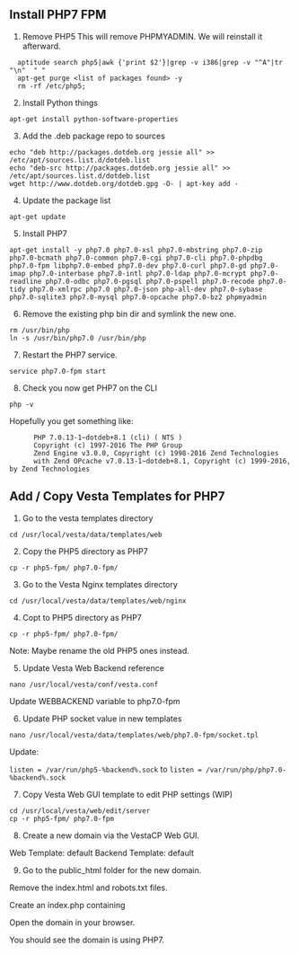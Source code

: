 ## Install PHP7 FPM

1. Remove PHP5
  This will remove PHPMYADMIN. We will reinstall it afterward.
```
  aptitude search php5|awk {'print $2'}|grep -v i386|grep -v "^A"|tr "\n"  " "
  apt-get purge <list of packages found> -y
  rm -rf /etc/php5;
```
2. Install Python things
```
apt-get install python-software-properties
```
3. Add the .deb package repo to sources
```
echo "deb http://packages.dotdeb.org jessie all" >> /etc/apt/sources.list.d/dotdeb.list
echo "deb-src http://packages.dotdeb.org jessie all" >> /etc/apt/sources.list.d/dotdeb.list
wget http://www.dotdeb.org/dotdeb.gpg -O- | apt-key add -
```
4. Update the package list
```
apt-get update
```
5. Install PHP7
```
apt-get install -y php7.0 php7.0-xsl php7.0-mbstring php7.0-zip php7.0-bcmath php7.0-common php7.0-cgi php7.0-cli php7.0-phpdbg php7.0-fpm libphp7.0-embed php7.0-dev php7.0-curl php7.0-gd php7.0-imap php7.0-interbase php7.0-intl php7.0-ldap php7.0-mcrypt php7.0-readline php7.0-odbc php7.0-pgsql php7.0-pspell php7.0-recode php7.0-tidy php7.0-xmlrpc php7.0 php7.0-json php-all-dev php7.0-sybase php7.0-sqlite3 php7.0-mysql php7.0-opcache php7.0-bz2 phpmyadmin
```
6. Remove the existing php bin dir and symlink the new one.
```
rm /usr/bin/php
ln -s /usr/bin/php7.0 /usr/bin/php
```
7. Restart the PHP7 service.
```
service php7.0-fpm start
```
8. Check you now get PHP7 on the CLI
```
php -v
```
  Hopefully you get something like:
```
      PHP 7.0.13-1~dotdeb+8.1 (cli) ( NTS )  
      Copyright (c) 1997-2016 The PHP Group  
      Zend Engine v3.0.0, Copyright (c) 1998-2016 Zend Technologies  
      with Zend OPcache v7.0.13-1~dotdeb+8.1, Copyright (c) 1999-2016, by Zend Technologies
```

## Add / Copy Vesta Templates for PHP7

1. Go to the vesta templates directory
```
cd /usr/local/vesta/data/templates/web
```
2. Copy the PHP5 directory as PHP7
```
cp -r php5-fpm/ php7.0-fpm/
```
3. Go to the Vesta Nginx templates directory
```
cd /usr/local/vesta/data/templates/web/nginx
```
4. Copt to PHP5 directory as PHP7
```
cp -r php5-fpm/ php7.0-fpm/
```
  Note: Maybe rename the old PHP5 ones instead.

5. Update Vesta Web Backend reference
```
nano /usr/local/vesta/conf/vesta.conf
```

  Update WEBBACKEND variable to php7.0-fpm

6. Update PHP socket value in new templates
```
nano /usr/local/vesta/data/templates/web/php7.0-fpm/socket.tpl
```
  Update:

  ``listen = /var/run/php5-%backend%.sock`` to ``listen = /var/run/php/php7.0-%backend%.sock``

7. Copy Vesta Web GUI template to edit PHP settings (WIP)
```
cd /usr/local/vesta/web/edit/server
cp -r php5-fpm/ php7.0-fpm
```

8. Create a new domain via the VestaCP Web GUI.

  Web Template: default
  Backend Template: default

9. Go to the public_html folder for the new domain.

  Remove the index.html and robots.txt files.

  Create an index.php containing <?php phpinfo(); ?>

  Open the domain in your browser.

  You should see the domain is using PHP7.
